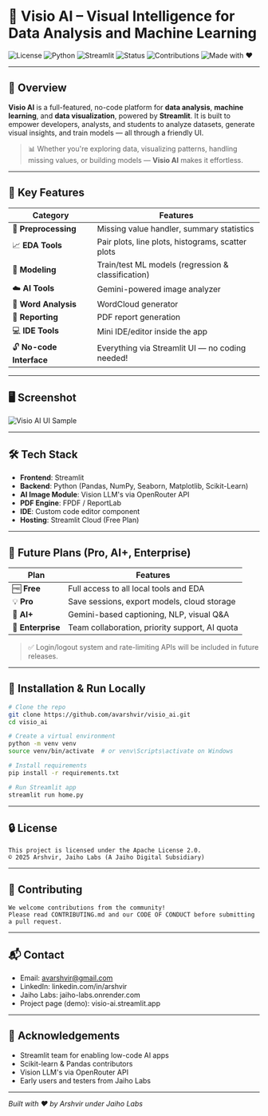 # 🚀 Visio AI – Visual Intelligence for Data Analysis and Machine Learning

![License](https://img.shields.io/badge/License-Apache_2.0-blue.svg)
![Python](https://img.shields.io/badge/Python-3.10%2B-blue.svg)
![Streamlit](https://img.shields.io/badge/Frontend-Streamlit-orange.svg)
![Status](https://img.shields.io/badge/Status-Production_Ready-green.svg)
![Contributions](https://img.shields.io/badge/Contributions-Welcome-brightgreen.svg)
![Made with ♥](https://img.shields.io/badge/Made_with-%E2%99%A5-red.svg)

---

## 🌟 Overview

**Visio AI** is a full-featured, no-code platform for **data analysis**, **machine learning**, and **data visualization**, powered by **Streamlit**. It is built to empower developers, analysts, and students to analyze datasets, generate visual insights, and train models — all through a friendly UI.

> 📊 Whether you're exploring data, visualizing patterns, handling missing values, or building models — **Visio AI** makes it effortless.

---

## 🎯 Key Features

| Category | Features |
|---------|----------|
| 🧹 **Preprocessing** | Missing value handler, summary statistics |
| 📈 **EDA Tools** | Pair plots, line plots, histograms, scatter plots |
| 🤖 **Modeling** | Train/test ML models (regression & classification) |
| ☁️ **AI Tools** | Gemini-powered image analyzer |
| 🧠 **Word Analysis** | WordCloud generator |
| 🧾 **Reporting** | PDF report generation |
| 💻 **IDE Tools** | Mini IDE/editor inside the app |
| 🔓 **No-code Interface** | Everything via Streamlit UI — no coding needed! |

---

## 🖥️ Screenshot

![Visio AI UI Sample](https://your-image-url.com/visio-ai-screenshot.png) <!-- Optional -->

---

## 🛠️ Tech Stack

- **Frontend**: Streamlit
- **Backend**: Python (Pandas, NumPy, Seaborn, Matplotlib, Scikit-Learn)
- **AI Image Module**: Vision LLM's via OpenRouter API
- **PDF Engine**: FPDF / ReportLab
- **IDE**: Custom code editor component
- **Hosting**: Streamlit Cloud (Free Plan)

---

## 🔐 Future Plans (Pro, AI+, Enterprise)

| Plan        | Features                                         |
|-------------|--------------------------------------------------|
| 🆓 **Free**       | Full access to all local tools and EDA          |
| 💡 **Pro**        | Save sessions, export models, cloud storage     |
| 🧠 **AI+**        | Gemini-based captioning, NLP, visual Q&A        |
| 🏢 **Enterprise** | Team collaboration, priority support, AI quota |

> ✅ Login/logout system and rate-limiting APIs will be included in future releases.

---

## 🚀 Installation & Run Locally

```bash
# Clone the repo
git clone https://github.com/avarshvir/visio_ai.git
cd visio_ai

# Create a virtual environment
python -m venv venv
source venv/bin/activate  # or venv\Scripts\activate on Windows

# Install requirements
pip install -r requirements.txt

# Run Streamlit app
streamlit run home.py
```

---
## 🔒 License
```
This project is licensed under the Apache License 2.0.
© 2025 Arshvir, Jaiho Labs (A Jaiho Digital Subsidiary)
```

---
## 🤝 Contributing
```
We welcome contributions from the community!
Please read CONTRIBUTING.md and our CODE OF CONDUCT before submitting a pull request.
```

---
## 📬 Contact
- Email: avarshvir@gmail.com
- LinkedIn: linkedin.com/in/arshvir
- Jaiho Labs: jaiho-labs.onrender.com <!-- optional -->
- Project page (demo): visio-ai.streamlit.app


---
## 💎 Acknowledgements

- Streamlit team for enabling low-code AI apps
- Scikit-learn & Pandas contributors
- Vision LLM's via OpenRouter API
- Early users and testers from Jaiho Labs

---
<i>Built with ♥ by Arshvir under Jaiho Labs</i>
